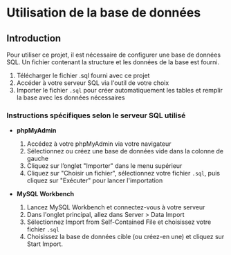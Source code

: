 # Utilisation de la base de données

## Introduction

Pour utiliser ce projet, il est nécessaire de configurer une base de données SQL.
Un fichier contenant la structure et les données de la base est fourni.

1. Télécharger le fichier .sql fourni avec ce projet
2. Accéder à votre serveur SQL via l'outil de votre choix
3. Importer le fichier `.sql` pour créer automatiquement les tables et remplir la base avec les données nécessaires

### Instructions spécifiques selon le serveur SQL utilisé

- **phpMyAdmin**
  1. Accédez à votre phpMyAdmin via votre navigateur
  2. Sélectionnez ou créez une base de données vide dans la colonne de gauche
  3. Cliquez sur l’onglet "Importer" dans le menu supérieur
  4. Cliquez sur "Choisir un fichier", sélectionnez votre fichier `.sql`, puis cliquez sur "Exécuter" pour lancer l'importation

- **MySQL Workbench**
  1. Lancez MySQL Workbench et connectez-vous à votre serveur
  2. Dans l'onglet principal, allez dans Server > Data Import
  3. Sélectionnez Import from Self-Contained File et choisissez votre fichier `.sql`
  4. Choisissez la base de données cible (ou créez-en une) et cliquez sur Start Import.
